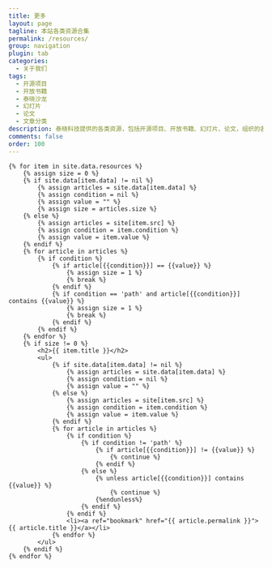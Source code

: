 ```yaml
---
title: 更多
layout: page
tagline: 本站各类资源合集
permalink: /resources/
group: navigation
plugin: tab
categories:
  - 关于我们
tags:
  - 开源项目
  - 开放书籍
  - 泰晓沙龙
  - 幻灯片
  - 论文
  - 文章分类
description: 泰晓科技提供的各类资源，包括开源项目、开放书籍、幻灯片、论文，组织的各类沙龙活动以及所有文章分类、标签、作者等信息。
comments: false
order: 100
---
```


<div id="resources_content">
    
    {% for item in site.data.resources %}
        {% assign size = 0 %}
        {% if site.data[item.data] != nil %}
            {% assign articles = site.data[item.data] %}
            {% assign condition = nil %}
            {% assign value = "" %}
            {% assign size = articles.size %}
        {% else %}
            {% assign articles = site[item.src] %}
            {% assign condition = item.condition %}
            {% assign value = item.value %}
        {% endif %}
        {% for article in articles %}
            {% if condition %}
                {% if article[{{condition}}] == {{value}} %}
                    {% assign size = 1 %}
                    {% break %}
                {% endif %}
                {% if condition == 'path' and article[{{condition}}] contains {{value}} %}
                    {% assign size = 1 %}
                    {% break %}
                {% endif %}
            {% endif %}
        {% endfor %}
        {% if size != 0 %}
            <h2>{{ item.title }}</h2>
            <ul>
                {% if site.data[item.data] != nil %}
                    {% assign articles = site.data[item.data] %}
                    {% assign condition = nil %}
                    {% assign value = "" %}
                {% else %}
                    {% assign articles = site[item.src] %}
                    {% assign condition = item.condition %}
                    {% assign value = item.value %}
                {% endif %}
                {% for article in articles %}
                    {% if condition %}
                        {% if condition != 'path' %}
                            {% if article[{{condition}}] != {{value}} %}
                                {% continue %}
                            {% endif %}
                        {% else %}
                            {% unless article[{{condition}}] contains {{value}} %}
                                {% continue %}
                            {%endunless%}
                        {% endif %}
                    {% endif %}
                    <li><a ref="bookmark" href="{{ article.permalink }}">{{ article.title }}</a></li>
                {% endfor %}
            </ul>
        {% endif %}
    {% endfor %}
</div>